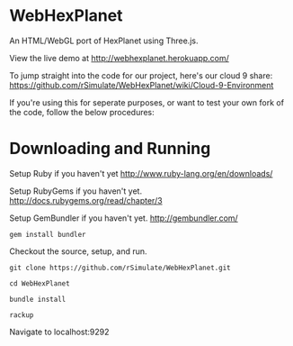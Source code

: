 WebHexPlanet
============

An HTML/WebGL port of HexPlanet using Three.js.

View the live demo at http://webhexplanet.herokuapp.com/

To jump straight into the code for our project, here's our cloud 9 share:
https://github.com/rSimulate/WebHexPlanet/wiki/Cloud-9-Environment

If you're using this for seperate purposes, or want to test your own fork of the code, follow the below procedures:

Downloading and Running
=======================

Setup Ruby if you haven't yet
http://www.ruby-lang.org/en/downloads/

Setup RubyGems if you haven't yet.
http://docs.rubygems.org/read/chapter/3

Setup GemBundler if you haven't yet.
http://gembundler.com/

`gem install bundler`

Checkout the source, setup, and run.

`git clone https://github.com/rSimulate/WebHexPlanet.git`

`cd WebHexPlanet`

`bundle install`

`rackup`

Navigate to localhost:9292

